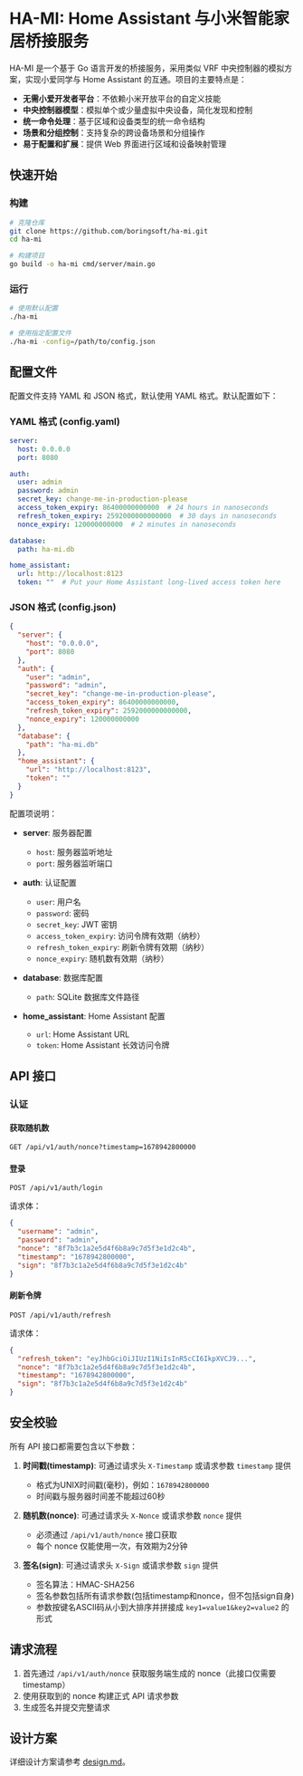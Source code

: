 # HA-MI: Home Assistant 与小米智能家居桥接服务

HA-MI 是一个基于 Go 语言开发的桥接服务，采用类似 VRF 中央控制器的模拟方案，实现小爱同学与 Home Assistant 的互通。项目的主要特点是：

- **无需小爱开发者平台**：不依赖小米开放平台的自定义技能
- **中央控制器模型**：模拟单个或少量虚拟中央设备，简化发现和控制
- **统一命令处理**：基于区域和设备类型的统一命令结构
- **场景和分组控制**：支持复杂的跨设备场景和分组操作
- **易于配置和扩展**：提供 Web 界面进行区域和设备映射管理

## 快速开始

### 构建

```bash
# 克隆仓库
git clone https://github.com/boringsoft/ha-mi.git
cd ha-mi

# 构建项目
go build -o ha-mi cmd/server/main.go
```

### 运行

```bash
# 使用默认配置
./ha-mi

# 使用指定配置文件
./ha-mi -config=/path/to/config.json
```

## 配置文件

配置文件支持 YAML 和 JSON 格式，默认使用 YAML 格式。默认配置如下：

### YAML 格式 (config.yaml)

```yaml
server:
  host: 0.0.0.0
  port: 8080

auth:
  user: admin
  password: admin
  secret_key: change-me-in-production-please
  access_token_expiry: 86400000000000  # 24 hours in nanoseconds
  refresh_token_expiry: 2592000000000000  # 30 days in nanoseconds
  nonce_expiry: 120000000000  # 2 minutes in nanoseconds

database:
  path: ha-mi.db

home_assistant:
  url: http://localhost:8123
  token: ""  # Put your Home Assistant long-lived access token here
```

### JSON 格式 (config.json)

```json
{
  "server": {
    "host": "0.0.0.0",
    "port": 8080
  },
  "auth": {
    "user": "admin",
    "password": "admin",
    "secret_key": "change-me-in-production-please",
    "access_token_expiry": 86400000000000,
    "refresh_token_expiry": 2592000000000000,
    "nonce_expiry": 120000000000
  },
  "database": {
    "path": "ha-mi.db"
  },
  "home_assistant": {
    "url": "http://localhost:8123",
    "token": ""
  }
}
```

配置项说明：

- **server**: 服务器配置
  - `host`: 服务器监听地址
  - `port`: 服务器监听端口

- **auth**: 认证配置
  - `user`: 用户名
  - `password`: 密码
  - `secret_key`: JWT 密钥
  - `access_token_expiry`: 访问令牌有效期（纳秒）
  - `refresh_token_expiry`: 刷新令牌有效期（纳秒）
  - `nonce_expiry`: 随机数有效期（纳秒）

- **database**: 数据库配置
  - `path`: SQLite 数据库文件路径

- **home_assistant**: Home Assistant 配置
  - `url`: Home Assistant URL
  - `token`: Home Assistant 长效访问令牌

## API 接口

### 认证

#### 获取随机数

```
GET /api/v1/auth/nonce?timestamp=1678942800000
```

#### 登录

```
POST /api/v1/auth/login
```

请求体：

```json
{
  "username": "admin",
  "password": "admin",
  "nonce": "8f7b3c1a2e5d4f6b8a9c7d5f3e1d2c4b",
  "timestamp": "1678942800000",
  "sign": "8f7b3c1a2e5d4f6b8a9c7d5f3e1d2c4b"
}
```

#### 刷新令牌

```
POST /api/v1/auth/refresh
```

请求体：

```json
{
  "refresh_token": "eyJhbGciOiJIUzI1NiIsInR5cCI6IkpXVCJ9...",
  "nonce": "8f7b3c1a2e5d4f6b8a9c7d5f3e1d2c4b",
  "timestamp": "1678942800000",
  "sign": "8f7b3c1a2e5d4f6b8a9c7d5f3e1d2c4b"
}
```

## 安全校验

所有 API 接口都需要包含以下参数：

1. **时间戳(timestamp)**: 可通过请求头 `X-Timestamp` 或请求参数 `timestamp` 提供
   - 格式为UNIX时间戳(毫秒)，例如：`1678942800000`
   - 时间戳与服务器时间差不能超过60秒

2. **随机数(nonce)**: 可通过请求头 `X-Nonce` 或请求参数 `nonce` 提供
   - 必须通过 `/api/v1/auth/nonce` 接口获取
   - 每个 nonce 仅能使用一次，有效期为2分钟

3. **签名(sign)**: 可通过请求头 `X-Sign` 或请求参数 `sign` 提供
   - 签名算法：HMAC-SHA256
   - 签名参数包括所有请求参数(包括timestamp和nonce，但不包括sign自身)
   - 参数按键名ASCII码从小到大排序并拼接成 `key1=value1&key2=value2` 的形式

## 请求流程

1. 首先通过 `/api/v1/auth/nonce` 获取服务端生成的 nonce（此接口仅需要 timestamp）
2. 使用获取到的 nonce 构建正式 API 请求参数
3. 生成签名并提交完整请求

## 设计方案

详细设计方案请参考 [design.md](docs/design.md)。 